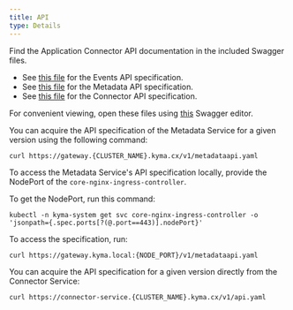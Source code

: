 ```yaml
---
title: API
type: Details
---
```


Find the Application Connector API documentation in the included Swagger files.

- See [this file](assets/eventsapi.yaml) for the Events API specification.
- See [this file](assets/metadataapi.yaml) for the Metadata API specification.
- See [this file](assets/connectorapi.yaml) for the Connector API specification.

For convenient viewing, open these files using [this](https://editor.swagger.io/) Swagger editor.

You can acquire the API specification of the Metadata Service for a given version using the following command:
```
curl https://gateway.{CLUSTER_NAME}.kyma.cx/v1/metadataapi.yaml
```

To access the Metadata Service's API specification locally, provide the NodePort of the `core-nginx-ingress-controller`.

To get the NodePort, run this command:

```
kubectl -n kyma-system get svc core-nginx-ingress-controller -o 'jsonpath={.spec.ports[?(@.port==443)].nodePort}'
```

To access the specification, run:

```
curl https://gateway.kyma.local:{NODE_PORT}/v1/metadataapi.yaml
```

You can acquire the API specification for a given version directly from the Connector Service:
```
curl https://connector-service.{CLUSTER_NAME}.kyma.cx/v1/api.yaml
```
